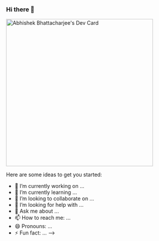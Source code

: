 ### Hi there 👋


<a href="https://app.daily.dev/abhiias"><img src="https://api.daily.dev/devcards/99538e940e154fc1b4bcf6a343d0757c.png?r=zkj" width="400" alt="Abhishek Bhattacharjee's Dev Card"/></a>

Here are some ideas to get you started:

- 🔭 I’m currently working on ...
- 🌱 I’m currently learning ...
- 👯 I’m looking to collaborate on ...
- 🤔 I’m looking for help with ...
- 💬 Ask me about ...
- 📫 How to reach me: ...
- 😄 Pronouns: ...
- ⚡ Fun fact: ...
-->
